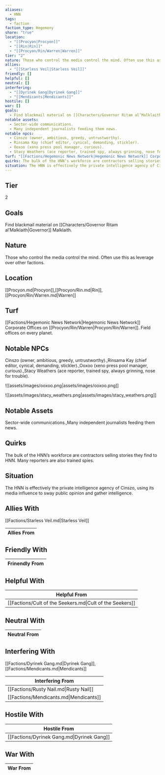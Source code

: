 ```yaml
---
aliases:
  - HNN
tags:
  - faction
faction_type: Hegemony
share: "true"
location:
  - "[[Procyon|Procyon]]"
  - "[[Rin|Rin]]"
  - "[[Procyon/Rin/Warren|Warren]]"
tier: "2"
nature: Those who control the media control the mind. Often use this as leverage over other factions.
allies:
  - "[[Starless Veil|Starless Veil]]"
friendly: []
helpful: []
neutral: []
interfering:
  - "[[Dyrinek Gang|Dyrinek Gang]]"
  - "[[Mendicants|Mendicants]]"
hostile: []
war: []
goals:
  - Find blackmail material on [[Characters/Governor Ritam al’Malklaith|Governor]] Malklaith.
notable assets:
  - Sector-wide communications.
  - Many independent journalists feeding them news.
notable npcs:
  - Cinszo (owner, ambitious, greedy, untrustworthy).
  - Rinsama Kay (chief editor, cynical, demanding, stickler).
  - Ooxoo (xeno press pool manager, curious).
  - Stacy Weathers (ace reporter, trained spy, always grinning, nose for trouble).
turf: "[[Factions/Hegemonic News Network|Hegemonic News Network]] Corporate Offices on [[Procyon/Rin/Warren|Procyon/Rin/Warren]]. Field offices on every planet."
quirks: The bulk of the HNN’s workforce are contractors selling stories they find to HNN. Many reporters are also trained spies.
situation: The HNN is effectively the private intelligence agency of Cinszo, using its media influence to sway public opinion and gather intelligence.
---
```

## Tier

2

## Goals

Find blackmail material on [[Characters/Governor Ritam al’Malklaith|Governor]] Malklaith.

## Nature

Those who control the media control the mind. Often use this as leverage over other factions.

## Location

[[Procyon.md|Procyon]],[[Procyon/Rin.md|Rin]],[[Procyon/Rin/Warren.md|Warren]]

## Turf

[[Factions/Hegemonic News Network|Hegemonic News Network]] Corporate Offices on [[Procyon/Rin/Warren|Procyon/Rin/Warren]]. Field offices on every planet.

## Notable NPCs

Cinszo (owner, ambitious, greedy, untrustworthy).,Rinsama Kay (chief editor, cynical, demanding, stickler).,Ooxoo (xeno press pool manager, curious).,Stacy Weathers (ace reporter, trained spy, always grinning, nose for trouble).

![[assets/images/ooxoo.png|assets/images/ooxoo.png]]

![[assets/images/stacy_weathers.png|assets/images/stacy_weathers.png]]
## Notable Assets

Sector-wide communications.,Many independent journalists feeding them news.

## Quirks

The bulk of the HNN’s workforce are contractors selling stories they find to HNN. Many reporters are also trained spies.

## Situation

The HNN is effectively the private intelligence agency of Cinszo, using its media influence to sway public opinion and gather intelligence.

## Allies With

[[Factions/Starless Veil.md|Starless Veil]]

| Allies From |
| ----------- |


## Friendly With



| Frinendly From |
| -------------- |


## Helpful With



| Helpful From                                             |
| -------------------------------------------------------- |
| [[Factions/Cult of the Seekers.md\|Cult of the Seekers]] |


## Neutral With




| Neutral From |
| ------------ |



## Interfering With

[[Factions/Dyrinek Gang.md|Dyrinek Gang]],[[Factions/Mendicants.md|Mendicants]]


| Interfering From                       |
| -------------------------------------- |
| [[Factions/Rusty Nail.md\|Rusty Nail]] |
| [[Factions/Mendicants.md\|Mendicants]] |



## Hostile With




| Hostile From                               |
| ------------------------------------------ |
| [[Factions/Dyrinek Gang.md\|Dyrinek Gang]] |



## War With



| War From |
| -------- |


